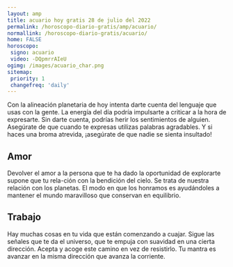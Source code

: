 ```yaml
---
layout: amp
title: acuario hoy gratis 28 de julio del 2022 
permalink: /horoscopo-diario-gratis/amp/acuario/
normallink: /horoscopo-diario-gratis/acuario/
home: FALSE
horoscopo:
 signo: acuario
 video: -DQpmrrAIeU
ogimg: /images/acuario_char.png
sitemap:
 priority: 1
 changefreq: 'daily'
---
```



Con la alineación planetaria de hoy intenta darte cuenta del lenguaje que usas con la gente. La energía del día podría impulsarte a criticar a la hora de expresarte. Sin darte cuenta, podrías herir los sentimientos de alguien. Asegúrate de que cuando te expresas utilizas palabras agradables. Y si haces una broma atrevida, ¡asegúrate de que nadie se sienta insultado!

## Amor

Devolver el amor a la persona que te ha dado la oportunidad de explorarte supone que tu rela-ción con la bendición del cielo. Se trata de nuestra relación con los planetas. El modo en que los honramos es ayudándoles a mantener el mundo maravilloso que conservan en equilibrio.

## Trabajo

Hay muchas cosas en tu vida que están comenzando a cuajar. Sigue las señales que te da el universo, que te empuja con suavidad en una cierta dirección. Acepta y acoge este camino en vez de resistirlo. Tu mantra es avanzar en la misma dirección que avanza la corriente.